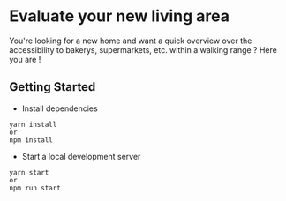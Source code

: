 # Evaluate your new living area

You're looking for a new home and want a quick overview over the accessibility to bakerys, supermarkets, etc. within a walking range ? 
Here you are !

## Getting Started
* Install dependencies
```
yarn install
or
npm install
```
* Start a local development server
```
yarn start
or
npm run start
```
